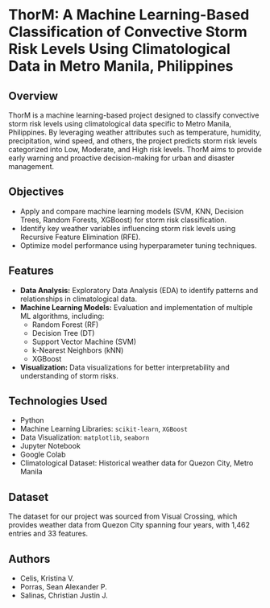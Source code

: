 
# ThorM: A Machine Learning-Based Classification of Convective Storm Risk Levels Using Climatological Data in Metro Manila, Philippines

## Overview
ThorM is a machine learning-based project designed to classify convective storm risk levels using climatological data specific to Metro Manila, Philippines. By leveraging weather attributes such as temperature, humidity, precipitation, wind speed, and others, the project predicts storm risk levels categorized into Low, Moderate, and High risk levels. ThorM aims to provide early warning and proactive decision-making for urban and disaster management.

## Objectives
- Apply and compare machine learning models (SVM, KNN, Decision Trees, Random Forests, XGBoost) for storm risk classification.
- Identify key weather variables influencing storm risk levels using Recursive Feature Elimination (RFE).
- Optimize model performance using hyperparameter tuning techniques.
  
## Features
- **Data Analysis:** Exploratory Data Analysis (EDA) to identify patterns and relationships in climatological data.
- **Machine Learning Models:** Evaluation and implementation of multiple ML algorithms, including:
  - Random Forest (RF)
  - Decision Tree (DT)
  - Support Vector Machine (SVM)
  - k-Nearest Neighbors (kNN)
  - XGBoost
- **Visualization:** Data visualizations for better interpretability and understanding of storm risks.

## Technologies Used
- Python
- Machine Learning Libraries: `scikit-learn`, `XGBoost`
- Data Visualization: `matplotlib`, `seaborn`
- Jupyter Notebook
- Google Colab
- Climatological Dataset: Historical weather data for Quezon City, Metro Manila

## **Dataset**
The dataset for our project was sourced from Visual Crossing, which provides weather data from Quezon City spanning four years, with 1,462 entries and 33 features.


## **Authors**
- Celis, Kristina V.
- Porras, Sean Alexander P.
- Salinas, Christian Justin J.
